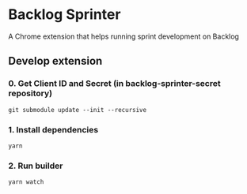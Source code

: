 # Backlog Sprinter

A Chrome extension that helps running sprint development on Backlog


## Develop extension

### 0. Get Client ID and Secret (in backlog-sprinter-secret repository)

```shell
git submodule update --init --recursive
```

### 1. Install dependencies

```
yarn
```

### 2. Run builder

```
yarn watch
```
